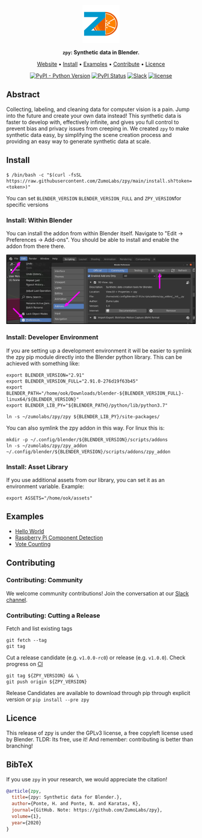<div align="center">

<img src="doc/zl_tile_logo.png" width="100px">

**`zpy`: Synthetic data in Blender.**

<p align="center">
  <a href="https://zumolabs.ai/">Website</a> •
  <a href="#Install">Install</a> •
  <a href="#Examples">Examples</a> •
  <a href="#Contribute">Contribute</a> •
  <a href="#Licence">Licence</a>
</p>

[![PyPI - Python Version](https://img.shields.io/pypi/pyversions/zpy)](https://pypi.org/project/zpy/)
[![PyPI Status](https://badge.fury.io/py/zpy.svg)](https://badge.fury.io/py/zpy)
[![Slack](https://img.shields.io/badge/slack-ZumoLabs-green.svg?logo=slack)](https://join.slack.com/t/pytorch-lightning/shared_invite/zt-f6bl2l0l-JYMK3tbAgAmGRrlNr00f1A)
[![license](https://img.shields.io/badge/License-GPL%203.0-blue.svg)](https://github.com/ZumoLabs/zpy/blob/master/LICENSE)
</div>

## Abstract

Collecting, labeling, and cleaning data for computer vision is a pain. Jump into the future and create your own data instead! This synthetic data is faster to develop with, effectively infinite, and gives you full control to prevent bias and privacy issues from creeping in. We created `zpy` to make synthetic data easy, by simplifying the scene creation process and providing an easy way to generate synthetic data at scale.

## Install

``` 
$ /bin/bash -c "$(curl -fsSL https://raw.githubusercontent.com/ZumoLabs/zpy/main/install.sh?token=<token>)"
```

You can set `BLENDER_VERSION` `BLENDER_VERSION_FULL` and `ZPY_VERSION`for specific versions 

### Install: Within Blender

You can install the addon from within Blender itself. Navigate to "Edit -> Preferences -> Add-ons". You should be able to install and enable the addon from there there.

![Enabling the addon](./doc/install_zpy.png)

### Install: Developer Environment

If you are setting up a development environment it will be easier to symlink the zpy pip module directly into the Blender python library. This can be achieved with something like:

```
export BLENDER_VERSION="2.91"
export BLENDER_VERSION_FULL="2.91.0-276d19f63b45"
export BLENDER_PATH="/home/ook/Downloads/blender-${BLENDER_VERSION_FULL}-linux64/${BLENDER_VERSION}"
export BLENDER_LIB_PY="${BLENDER_PATH}/python/lib/python3.7"
```

```
ln -s ~/zumolabs/zpy/zpy ${BLENDER_LIB_PY}/site-packages/
```

You can also symlink the zpy addon in this way. For linux this is:

```
mkdir -p ~/.config/blender/${BLENDER_VERSION}/scripts/addons
ln -s ~/zumolabs/zpy/zpy_addon ~/.config/blender/${BLENDER_VERSION}/scripts/addons/zpy_addon
```

### Install: Asset Library

If you use additional assets from our library, you can set it as an environment variable. Example:

```
export ASSETS="/home/ook/assets"
```

## Examples

- [Hello World]()
- [Raspberry Pi Component Detection](https://towardsdatascience.com/training-ai-with-cgi-b2fb3ca43929)
- [Vote Counting](https://towardsdatascience.com/patrick-vs-squidward-training-vote-detection-ai-with-synthetic-data-d8e24eca114d)

## Contributing

### Contributing: Community

We welcome community contributions! Join the conversation at our [Slack channel]().

### Contributing: Cutting a Release

Fetch and list existing tags

```
git fetch --tag
git tag
```

Cut a release candidate (e.g. `v1.0.0-rc0`) or release (e.g. `v1.0.0`). Check progress on [CI](https://app.circleci.com/pipelines/github/ZumoLabs/zpy)

```
git tag ${ZPY_VERSION} && \
git push origin ${ZPY_VERSION}
```

Release Candidates are available to download through pip through explicit version or `pip install --pre zpy`

## Licence

This release of zpy is under the GPLv3 license, a free copyleft license used by Blender. TLDR: Its free, use it! And remember: contributing is better than branching!

## BibTeX

If you use `zpy` in your research, we would appreciate the citation!

```bibtex
@article{zpy,
  title={zpy: Synthetic data for Blender.},
  author={Ponte, H. and Ponte, N. and Karatas, K},
  journal={GitHub. Note: https://github.com/ZumoLabs/zpy},
  volume={1},
  year={2020}
}
```
